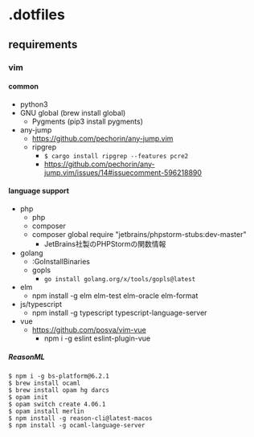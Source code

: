# .dotfiles

## requirements

###  vim

#### common

* python3
* GNU global (brew install global)
    * Pygments (pip3 install pygments)
* any-jump
    * https://github.com/pechorin/any-jump.vim
    * ripgrep
        * ```$ cargo install ripgrep --features pcre2```
        * https://github.com/pechorin/any-jump.vim/issues/14#issuecomment-596218890

#### language support

* php
    * php
    * composer
    * composer global require "jetbrains/phpstorm-stubs:dev-master"
        * JetBrains社製のPHPStormの関数情報
* golang
    * :GoInstallBinaries
    * gopls
        * `go install golang.org/x/tools/gopls@latest`
* elm
    * npm install -g elm elm-test elm-oracle elm-format
* js/typescript
    * npm install -g typescript typescript-language-server
* vue
    * https://github.com/posva/vim-vue
        * npm i -g eslint eslint-plugin-vue


##### ReasonML

```
$ npm i -g bs-platform@6.2.1
$ brew install ocaml
$ brew install opam hg darcs
$ opam init
$ opam switch create 4.06.1
$ opam install merlin
$ npm install -g reason-cli@latest-macos
$ npm install -g ocaml-language-server
```
